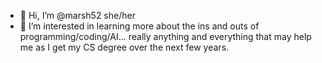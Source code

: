 - 👋 Hi, I’m @marsh52 she/her 
- 👀 I’m interested in learning more about the ins and outs of programming/coding/AI... really anything and everything that may help me as I get my CS degree over the next few years.


<!---
marsh52/marsh52 is a ✨ special ✨ repository because its `README.md` (this file) appears on your GitHub profile.
You can click the Preview link to take a look at your changes.
--->
